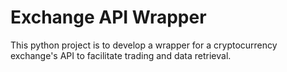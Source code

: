 # Exchange API Wrapper

This python project is to develop a wrapper for a cryptocurrency exchange's API to facilitate trading and data retrieval.
